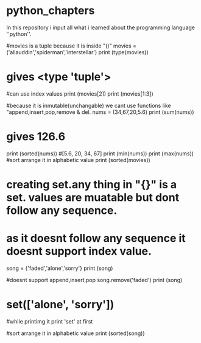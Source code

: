 # python_chapters
In this repository i input all what i learned about the programming language ''python''.

#movies is a tuple because it is inside "()"
movies = ('allauddin','spiderman','interstellar')
print (type(movies))
# gives <type 'tuple'>
#can use index values
print (movies[2])
print (movies[1:3])

#because it is inmutable(unchangable) we cant use functions like "append,insert,pop,remove & del.
nums = (34,67,20,5.6)
print (sum(nums))
# gives 126.6
print (sorted(nums))
#[5.6, 20, 34, 67]
print (min(nums))
print (max(nums))
#sort arrange it in alphabetic value
print (sorted(movies))



# creating set.any thing in "{}" is a set. values are muatable but dont follow any sequence.
# as it doesnt follow any sequence it doesnt support index value.
song = {'faded','alone','sorry'}
print (song)

#doesnt support append,insert,pop
song.remove('faded')
print (song)
# set(['alone', 'sorry'])
#while printimg it print 'set' at first

#sort arrange it in alphabetic value
print (sorted(song))
